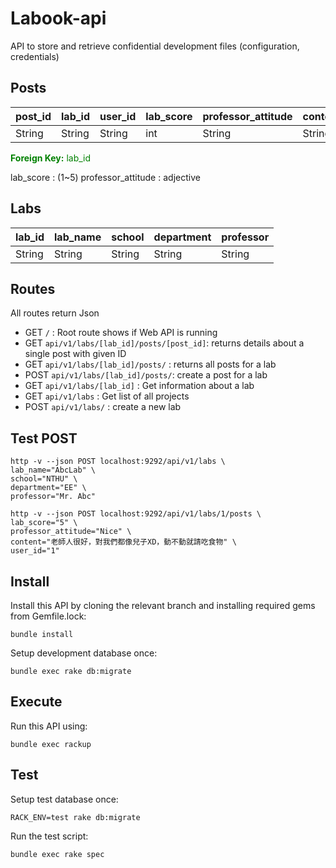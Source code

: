 # Labook-api
API to store and retrieve confidential development files (configuration, credentials)

## Posts
| post_id | lab_id | user_id | lab_score | professor_attitude | content |
| ------- | ------ | --- | --------- | ------------------ | ------- |
| String  | String |  String  | int    | String   | String  |

<font color="green">**Foreign Key:** lab_id</font>

lab_score : (1~5)
professor_attitude : adjective

## Labs
| lab_id | lab_name | school | department | professor |
| -------- | -------- | -------- | -------- |-------- |
| String | String | String | String | String |

## Routes
All routes return Json

- GET `/` : Root route shows if Web API is running
- GET `api/v1/labs/[lab_id]/posts/[post_id]`: returns details about a single post with given ID
- GET `api/v1/labs/[lab_id]/posts/` : returns all posts for a lab
- POST `api/v1/labs/[lab_id]/posts/`:  create a post for a lab
- GET `api/v1/labs/[lab_id]` : Get information about a lab
- GET `api/v1/labs` : Get list of all projects
- POST `api/v1/labs/` : create a new lab

## Test POST
```console
http -v --json POST localhost:9292/api/v1/labs \
lab_name="AbcLab" \
school="NTHU" \
department="EE" \
professor="Mr. Abc"

http -v --json POST localhost:9292/api/v1/labs/1/posts \
lab_score="5" \
professor_attitude="Nice" \
content="老師人很好，對我們都像兒子XD，動不動就請吃食物" \
user_id="1"
```



## Install
Install this API by cloning the relevant branch and installing required gems from Gemfile.lock:

```
bundle install
```
Setup development database once:

```
bundle exec rake db:migrate
```

## Execute
Run this API using:

```
bundle exec rackup
```

## Test
Setup test database once:

```
RACK_ENV=test rake db:migrate
```

Run the test script:
```
bundle exec rake spec
```

